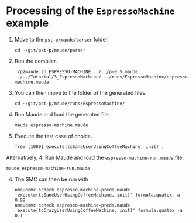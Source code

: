 # Processing of the `EspressoMachine` example

1. Move to the `pst-p/maude/parser` folder.
   ~~~~
   cd ~/git/pst-p/maude/parser
   ~~~~
2. Run the compiler.
   ~~~~
   ./p2maude.sh ESPRESSO-MACHINE ../../p-0.5.maude ../../Tutorial/3_EspressoMachine/ ../runs/EspressoMachine/espresso-machine.maude
   ~~~~
3. You can then move to the folder of the generated files.
   ~~~~
   cd ~/git/pst-p/maude/runs/EspressoMachine/
   ~~~~
4. Run Maude and load the generated file. 
   ~~~~
   maude espresso-machine.maude 
   ~~~~
5. Execute the test case of choice. 
   ~~~~
   frew [1000] execute(tcSaneUserUsingCoffeeMachine, init) .
   ~~~~

Alternatively, 
4. Run Maude and load the `espresso-machine-run.maude` file. 
   ~~~~
   maude espresso-machine-run.maude 
   ~~~~

4. The SMC can then be run with
   ~~~~
   umaudemc scheck espresso-machine-preds.maude 'execute(tcSaneUserUsingCoffeeMachine, init)' formula.quatex -a 0.99
   umaudemc scheck espresso-machine-preds.maude 'execute(tcCrazyUserUsingCoffeeMachine, init)' formula.quatex -a 0.1
   ~~~~
